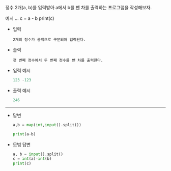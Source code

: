 정수 2개(a, b)를 입력받아 a에서 b를 뺀 차를 출력하는 프로그램을 작성해보자.

예시
...
c = a - b
print(c)

- 입력

  ```
  2개의 정수가 공백으로 구분되어 입력된다.
  
  ```
  
- 출력

  ```
  첫 번째 정수에서 두 번째 정수를 뺀 차를 출력한다.
  ```

- 입력 예시

  ``` python
  123 -123
  ```
  
  
  
- 출력 예시

  ```python
  246
  ```

  

---

- 답변 

  ``` python
  a,b = map(int,input().split())
  
  print(a-b)
  ```

  

- 모범 답변

  ``` python
  a, b = input().split()
  c = int(a)-int(b)
  print(c)
  
  ```
  
  
